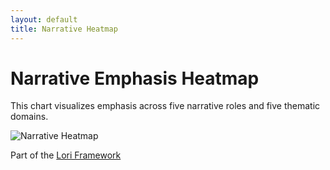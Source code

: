 ```yaml
---
layout: default
title: Narrative Heatmap
---
```


# Narrative Emphasis Heatmap

This chart visualizes emphasis across five narrative roles and five thematic domains.

![Narrative Heatmap](./assets/images/unnamed.jpg)


Part of the [Lori Framework](https://frameworklori.github.io/lori-framework-site)

